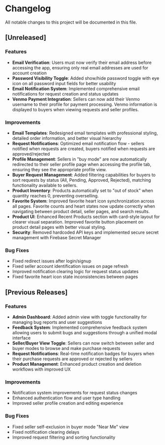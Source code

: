 # Changelog

All notable changes to this project will be documented in this file.

## [Unreleased]

### Features
- **Email Verification**: Users must now verify their email address before accessing the app, ensuring only real email addresses are used for account creation
- **Password Visibility Toggle**: Added show/hide password toggle with eye icon on all password input fields for better usability
- **Email Notification System**: Implemented comprehensive email notifications for request creation and status updates
- **Venmo Payment Integration**: Sellers can now add their Venmo username to their profile for payment processing. Venmo information is displayed to buyers when viewing requests and seller profiles.

### Improvements
- **Email Templates**: Redesigned email templates with professional styling, detailed order information, and better visual hierarchy
- **Request Notifications**: Optimized email notification flow - sellers notified when requests are created, buyers notified when requests are approved/rejected
- **Profile Management**: Sellers in "buy mode" are now automatically redirected to their seller profile page when accessing the profile tab, ensuring they see the appropriate profile view.
- **Buyer Request Management**: Added filtering capabilities for buyers to sort requests by status (All, Pending, Approved, Rejected), matching functionality available to sellers.
- **Product Inventory**: Products automatically set to "out of stock" when quantity reaches 0, preventing overselling.
- **Favorite System**: Improved favorite heart icon synchronization across all pages. Favorite counts and heart states now update correctly when navigating between product detail, seller pages, and search results.
- **Product UI**: Enhanced Recent Products section with card-style layout for clearer visual separation. Improved favorite button placement on product detail pages with better visual styling.
- **Security**: Removed hardcoded API keys and implemented secure secret management with Firebase Secret Manager

### Bug Fixes
- Fixed redirect issues after login/signup
- Fixed seller account identification issues on page refresh
- Improved notification clearing logic for request status updates
- Fixed favorite heart icon state inconsistencies between pages

## [Previous Releases]

### Features
- **Admin Dashboard**: Added admin view with toggle functionality for managing bug reports and user suggestions
- **Feedback System**: Implemented comprehensive feedback system allowing users to submit bugs and suggestions through a unified modal interface
- **Seller/Buyer View Toggle**: Sellers can now switch between seller and buyer modes to browse and make purchase requests
- **Request Notifications**: Real-time notification badges for buyers when their purchase requests are approved or rejected by sellers
- **Product Management**: Enhanced product creation and deletion workflows with improved UX

### Improvements
- Notification system improvements for request status changes
- Enhanced authentication flow and user type handling
- Improved seller profile creation and editing experience

### Bug Fixes
- Fixed seller self-exclusion in buyer mode "Near Me" view
- Fixed notification clearing delays
- Improved request filtering and sorting functionality


